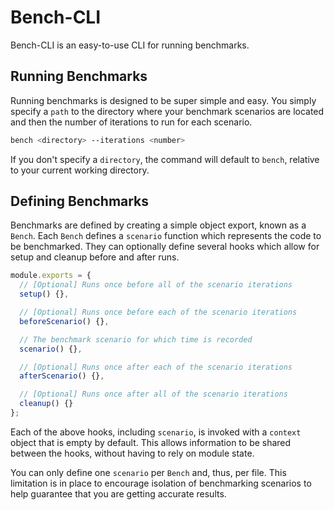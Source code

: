 # Bench-CLI

Bench-CLI is an easy-to-use CLI for running benchmarks.

## Running Benchmarks

Running benchmarks is designed to be super simple and easy. You simply specify a `path` to the directory where your benchmark scenarios are located and then the number of iterations to run for each scenario.

```bash
bench <directory> --iterations <number>
```

If you don't specify a `directory`, the command will default to `bench`, relative to your current working directory.

## Defining Benchmarks

Benchmarks are defined by creating a simple object export, known as a `Bench`. Each `Bench` defines a `scenario` function which represents the code to be benchmarked. They can optionally define several hooks which allow for setup and cleanup before and after runs.

```js
module.exports = {
  // [Optional] Runs once before all of the scenario iterations
  setup() {},

  // [Optional] Runs once before each of the scenario iterations
  beforeScenario() {},

  // The benchmark scenario for which time is recorded
  scenario() {},

  // [Optional] Runs once after each of the scenario iterations
  afterScenario() {},

  // [Optional] Runs once after all of the scenario iterations
  cleanup() {}
};
```

Each of the above hooks, including `scenario`, is invoked with a `context` object that is empty by default. This allows information to be shared between the hooks, without having to rely on module state.

You can only define one `scenario` per `Bench` and, thus, per file. This limitation is in place to encourage isolation of benchmarking scenarios to help guarantee that you are getting accurate results.
